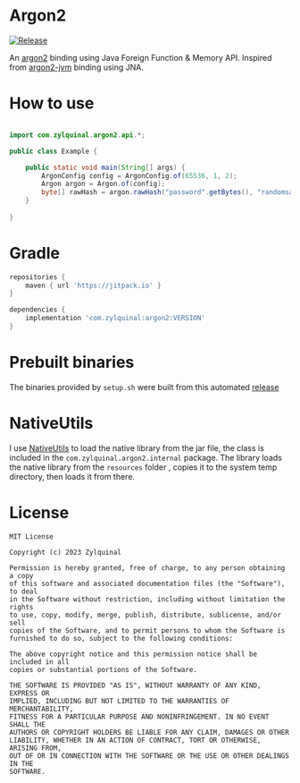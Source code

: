 # Argon2

[![Release](https://jitpack.io/v/com.zylquinal/argon2.svg)](https://jitpack.io/#com.zylquinal/argon2)

An [argon2](https://github.com/P-H-C/phc-winner-argon2) binding using Java Foreign Function & Memory API. Inspired from
[argon2-jvm](https://github.com/phxql/argon2-jvm) binding using JNA.

# How to use

```java

import com.zylquinal.argon2.api.*;

public class Example {

    public static void main(String[] args) {
        ArgonConfig config = ArgonConfig.of(65536, 1, 2);
        Argon argon = Argon.of(config);
        byte[] rawHash = argon.rawHash("password".getBytes(), "randomsalt".getBytes());
    }
    
}
```

# Gradle
```groovy
repositories {
    maven { url 'https://jitpack.io' }
}

dependencies {
    implementation 'com.zylquinal:argon2:VERSION'
}
```

# Prebuilt binaries

The binaries provided by `setup.sh` were built from this automated [release](https://github.com/Zylquinal/phc-winner-argon2/releases/tag/latest)

# NativeUtils

I use [NativeUtils](https://github.com/adamheinrich/native-utils) to load the native library from the jar file, the class
is included in the `com.zylquinal.argon2.internal` package. The library loads the native library from the `resources` folder
, copies it to the system temp directory, then loads it from there.

# License

```text
MIT License

Copyright (c) 2023 Zylquinal

Permission is hereby granted, free of charge, to any person obtaining a copy
of this software and associated documentation files (the "Software"), to deal
in the Software without restriction, including without limitation the rights
to use, copy, modify, merge, publish, distribute, sublicense, and/or sell
copies of the Software, and to permit persons to whom the Software is
furnished to do so, subject to the following conditions:

The above copyright notice and this permission notice shall be included in all
copies or substantial portions of the Software.

THE SOFTWARE IS PROVIDED "AS IS", WITHOUT WARRANTY OF ANY KIND, EXPRESS OR
IMPLIED, INCLUDING BUT NOT LIMITED TO THE WARRANTIES OF MERCHANTABILITY,
FITNESS FOR A PARTICULAR PURPOSE AND NONINFRINGEMENT. IN NO EVENT SHALL THE
AUTHORS OR COPYRIGHT HOLDERS BE LIABLE FOR ANY CLAIM, DAMAGES OR OTHER
LIABILITY, WHETHER IN AN ACTION OF CONTRACT, TORT OR OTHERWISE, ARISING FROM,
OUT OF OR IN CONNECTION WITH THE SOFTWARE OR THE USE OR OTHER DEALINGS IN THE
SOFTWARE.

```
